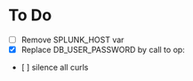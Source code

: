 # To Do

- [ ] Remove SPLUNK_HOST var
- [x] Replace DB_USER_PASSWORD by call to op:
- [ ] silence all curls
